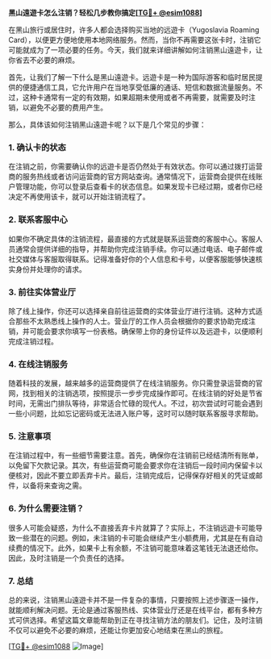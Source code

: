 **黑山遠遊卡怎么注销？轻松几步教你搞定[[TG💪+ @esim1088](https://t.me/s/esim1088)]**

在黑山旅行或居住时，许多人都会选择购买当地的远遊卡（Yugoslavia Roaming Card），以便更方便地使用本地网络服务。然而，当你不再需要这张卡时，注销它可能就成为了一项必要的任务。今天，我们就来详细讲解如何注销黑山遠遊卡，让你省去不必要的麻烦。

首先，让我们了解一下什么是黑山遠遊卡。远遊卡是一种为国际游客和临时居民提供的便捷通信工具，它允许用户在当地享受低廉的通话、短信和数据流量服务。不过，这种卡通常有一定的有效期，如果超期未使用或者不再需要，就需要及时注销，以避免不必要的费用产生。

那么，具体该如何注销黑山遠遊卡呢？以下是几个常见的步骤：

### 1. **确认卡的状态**
在注销之前，你需要确认你的远遊卡是否仍然处于有效状态。你可以通过拨打运营商的服务热线或者访问运营商的官方网站查询。通常情况下，运营商会提供在线账户管理功能，你可以登录后查看卡的状态信息。如果发现卡已经过期，或者你已经决定不再使用该卡，就可以开始注销流程了。

### 2. **联系客服中心**
如果你不确定具体的注销流程，最直接的方式就是联系运营商的客服中心。客服人员通常会提供详细的指导，并帮助你完成注销手续。你可以通过电话、电子邮件或社交媒体与客服取得联系。记得准备好你的个人信息和卡号，以便客服能够快速核实身份并处理你的请求。

### 3. **前往实体营业厅**
除了线上操作，你还可以选择亲自前往运营商的实体营业厅进行注销。这种方式适合那些不太熟悉线上操作的人士。营业厅的工作人员会根据你的要求协助完成注销，并可能会要求你填写一份表格。确保带上你的身份证件以及远遊卡，以便顺利完成注销过程。

### 4. **在线注销服务**
随着科技的发展，越来越多的运营商提供了在线注销服务。你只需登录运营商的官网，找到相关的注销选项，按照提示一步步完成操作即可。在线注销的好处是节省时间，无需出门排队等待，非常适合忙碌的现代人。不过，初次尝试时可能会遇到一些小问题，比如忘记密码或无法进入账户等，这时可以随时联系客服寻求帮助。

### 5. **注意事项**
在注销过程中，有一些细节需要注意。首先，确保你在注销前已经结清所有账单，以免留下欠款记录。其次，有些运营商可能会要求你在注销后一段时间内保留卡以便核对，因此不要立即丢弃卡片。最后，注销完成后，记得保存好相关的凭证或邮件，以备将来查询之需。

### 6. **为什么需要注销？**
很多人可能会疑惑，为什么不直接丢弃卡片就算了？实际上，不注销远遊卡可能导致一些潜在的问题。例如，未注销的卡可能会继续产生小额费用，尤其是在有自动续费的情况下。此外，如果卡上有余额，不注销可能意味着这笔钱无法退还给你。因此，及时注销是一个负责任的选择。

### 7. **总结**
总的来说，注销黑山遠遊卡并不是一件复杂的事情，只要按照上述步骤逐一操作，就能顺利解决问题。无论是通过客服热线、实体营业厅还是在线平台，都有多种方式可供选择。希望这篇文章能帮助到正在寻找注销方法的朋友们。记住，及时注销不仅可以避免不必要的麻烦，还能让你更加安心地结束在黑山的旅程。

[[TG💪+ @esim1088](https://t.me/s/esim1088) ![Image](https://i.postimg.cc/4NQfJmqS/Snipaste-2025-05-13-00-14-12.png)]